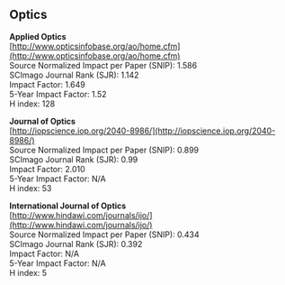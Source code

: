 Optics
---------

**Applied Optics**    
[http://www.opticsinfobase.org/ao/home.cfm](http://www.opticsinfobase.org/ao/home.cfm)  
Source Normalized Impact per Paper (SNIP): 1.586   
SCImago Journal Rank (SJR):  1.142  
Impact Factor:  1.649  
5-Year Impact Factor:  1.52   
H index: 128

**Journal of Optics**  
[http://iopscience.iop.org/2040-8986/](http://iopscience.iop.org/2040-8986/)  
Source Normalized Impact per Paper (SNIP):  0.899  
SCImago Journal Rank (SJR):  0.99   
Impact Factor:  2.010  
5-Year Impact Factor:  N/A    
H index: 53

**International Journal of Optics**  
[http://www.hindawi.com/journals/ijo/](http://www.hindawi.com/journals/ijo/)  
Source Normalized Impact per Paper (SNIP): 0.434   
SCImago Journal Rank (SJR):  0.392  
Impact Factor:  N/A  
5-Year Impact Factor: N/A    
H index: 5